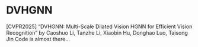 # DVHGNN
[CVPR2025] “DVHGNN: Multi-Scale Dilated Vision HGNN for Efficient Vision Recognition” by Caoshuo Li, Tanzhe Li, Xiaobin Hu, Donghao Luo, Taisong Jin
Code is almost there...
